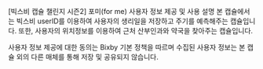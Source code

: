 [빅스비 캡슐 챌린지 시즌2] 포미(for me)
사용자 정보 제공 및 사용 설명
본 캡슐에서는 빅스비 userID를 이용하여 사용자의 생리일을 저장하고 주기를 예측해주는 캡슐입니다. 또한, 사용자의 위치정보를 이용하여 근처 산부인과와 약국을 찾아주는 캡슐입니다.

사용자 정보 제공에 대한 동의는 Bixby 기본 정책을 따르며 수집된 사용자 정보는 본 캡슐 외의 다른 매체를 통해 저장 및 공유되지 않습니다.
